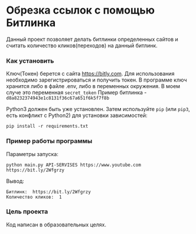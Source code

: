 # Обрезка ссылок с помощью Битлинка

Данный проект позволяет делать битлинки определенных сайтов и считать количество кликов(переходов) на данный битлинк.

### Как установить

Ключ(Токен) берется с сайта https://bitly.com. Для использования необходимо зарегистрироваться и получить токен.
В программе ключ хранится либо в файле .env, либо в переменных окружения. В моем случе это переменная `secret_token` Пример битлинка - `d8a8232374943e1c8131f36c67a651f6k5f7f8b`

Python3 должен быть уже установлен. 
Затем используйте `pip` (или `pip3`, есть конфликт с Python2) для установки зависимостей:
```
pip install -r requirements.txt
```

### Пример работы программы 
Параметры запуска:

```
python main.py API-SERVISES https://www.youtube.com https://bit.ly/2Wfgrzy
```
Вывод:
```
Битлинк:  https://bit.ly/2Wfgrzy
Количество кликов:  1
```
### Цель проекта

Код написан в образовательных целях.